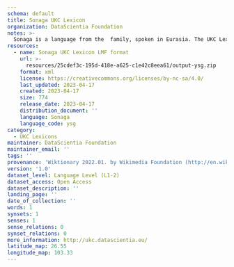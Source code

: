```yaml
---
schema: default
title: Sonaga UKC Lexicon
organization: DataScientia Foundation
notes: >-
  Sonaga is a language from the  family, spoken in Eurasia. The UKC Lexicon of Sonaga is represented as a lexico-semantic network. It consists of words, word senses, synsets, as well as sense-level and synset-level relationships.
resources:
  - name: Sonaga UKC Lexicon LMF format
    url: >-
      resources/25cdef3c-195d-418e-a625-c1e42c8eea61/output-ysg.zip
    format: xml
    license: https://creativecommons.org/licenses/by-nc-sa/4.0/
    last_updated: 2023-04-17
    created: 2023-04-17
    size: 774
    release_date: 2023-04-17
    distribution_document: ''
    language: Sonaga
    language_code: ysg
category:
  - UKC Lexicons
maintainer: DataScientia Foundation
maintainer_email: ''
tags: ''
provenance: 'Wiktionary 2022.01. by Wikimedia Foundation (http://en.wiktionary.org); Princeton WordNet 2.1 by Princeton University (https://wordnet.princeton.edu)'
version: '1.0'
dataset_level: Language Level (L1-2)
dataset_access: Open Access
dataset_description: ''
landing_page: ''
date_of_collection: ''
words: 1
synsets: 1
senses: 1
sense_relations: 0
synset_relations: 0
more_information: http://ukc.datascientia.eu/
latitude_map: 26.55
longitude_map: 103.33
---
```

